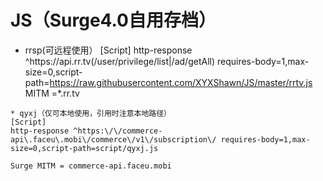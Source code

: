 # JS（Surge4.0自用存档）

* rrsp(可远程使用）
[Script]
http-response ^https:\/\/api\.rr\.tv(\/user\/privilege\/list|\/ad\/getAll) requires-body=1,max-size=0,script-path=https://raw.githubusercontent.com/XYXShawn/JS/master/rrtv.js
MITM =*.rr.tv
~~~~~~~~~~~~~~~~
* qyxj（仅可本地使用，引用时注意本地路径）
[Script]
http-response ^https:\/\/commerce-api\.faceu\.mobi\/commerce\/v1\/subscription\/ requires-body=1,max-size=0,script-path=script/qyxj.js

Surge MITM = commerce-api.faceu.mobi
